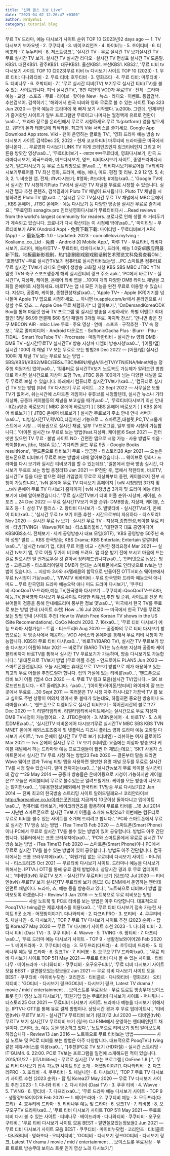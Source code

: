 ```yaml
---
title: "신라 골스 초보 Live"
date: "2023-04-02 12:26:47 +0300"
author: NrdyBhu1
category: tutorial blog
---
```

무료 TV 드라마, 예능 다시보기 사이트 순위 TOP 10 (2023년)2 days ago — 1. TV 다시보기 보자요넷 · 2. 쿠쿠티비 · 3. 베이코리언즈 · 4. 마이비누 · 5. 조이티비 · 6. 티비조타 · 7. 누누티비 · 8. 저스트링크.', '실시간 TV - 무료 실시간 TV 보기실시간 TV - 무료 실시간 TV 보기. 실시간 TV 실시간 라디오 · 실시간 TV 편성표 실시간 TV 도움말. KBS1. 대전KBS1. 광주KBS1. 대구KBS1. 울산KBS1. 부산KBS1. KBS2.', '무료 티비 tv 다시보기 사이트 TOP 10 (2023)무료 티비 tv 다시보기 사이트 TOP 10 (2023) · 1. 무료 티비: 다나와티비 · 2. 무료 티비: 호두티비 · 3. 영화조타 · 4. 무료 티비: 마루티비 · 5. 티비나무 · 6. 호박티비 · 7.', '무료 실시간 티비(TV) 보기무료 실시간 티비(TV)를 볼 수 있는 사이트입니다. 펴늬 실시간TV.', '8만 여편의 VOD가 무료!TV · 전체 · 드라마 · 예능 · 교양 · 스포츠 · 무료 · 라이브 · 핫이슈 New · 뉴스 · 라디오 · 이벤트. 통합검색. 추천검색어. 검색하기.', '해외에서 한국 티비와 영화 무료로 볼 수 있는 사이트 Top 323 Jun 2020 — 한국 예능과 드라마에 푹 빠져 보기 시작했다. \u200b. 그런데, 언제부턴가 즐겨찾던 사이트가 일부 프로그램만 무료이고 나머지는 월정액제 유료로 전환이\xa0...', '드라마 장르를 온라인에서 무료로 시청하세요.무료 %{platform} 앱을 받으세요. 귀하의 폰과 테블릿에 최적화된, 최고의 Viki 서비스를 즐기세요. Google App Download App store. Viki - 팬이 운영하는 글로벌 TV.', '영화 드라마 예능 방송 tv 다시보기 사이트 검색Dec 25, 2022 - 현재 코코아티비 마루티비 드라마쿨은 미국에서 잘나온다. ... 무료영화 다시보기 LINK TV 이게 코리안즈인지 링크티비인지 그리고 어른용 방앗간 영상\xa0...', '무료티비보기 - এক্সপ্লোর করুন무료티비, 영화다시보기, 한국 드라마다시보기, 외국드라마, 미드다시보기, 영드, 티비다시보기 사이트, 종영드라마다시보기, 일드다시보기 등 무료 스트리밍으로 볼\xa0...', '티비다시보기무료어플 TV티비다시보기무료어플 TV 최신 영화, 드라마, 예능, 애니, 미드. 평점 및 리뷰. 2.9 12 명. 5; 4; 3; 2; 1. 비슷한 앱. 전체; #tv다시보기; #영화; #드라마; #예능\xa0...', 'Google TV에서 실시간 TV 시청하기Pluto TV에서 실시간 TV 채널을 무료로 시청할 수 있습니다. 실시간 탭과 추천 콘텐츠, 검색결과에 Pluto TV 채널이 표시됩니다. Pluto TV 채널을 시청하려면 Pluto TV 앱\xa0...', '실시간 무료 TV실시간 무료 TV 채널에서 MBC 온에어 , KBS 온에어 , JTBC 온에어 · 예능 다시보기 등 다양한 방송을 실시간 무료로 즐기세요.', "무료영화 sonagitv.pro 인터넷영화다시보기 무료티비다시 ...Read reviews from the world's largest community for readers. 코로나로 인해 생활 속 거리두기가 계속되고 있습니다. 코로나가 다시 확산되는 이 시점에 밖에\xa0...", '마이티빙 - 무료티비보기 APK (Android App) - 免費下載下載: 마이티빙 - 무료티비보기 APK (App) - ✓ 最新版本: 1.0 - Updated: 2023 - com.ollelovi.mytving - Kosliame.,co.,Ltd - 免费 - Android 的 Mobile App.', '마루 TV - 무료티비, 티비다시보기, 드라마, 예능마루TV - 무료티비, 티비다시보기, 드라마, 예능 1.0安卓版应用最新下载。地板最新影视剧，热门剧剧剧戏剧戏剧话剧艺术预览文科免费查看Old.', '호빵넷TV -무료 실시간TV보기 컴퓨터로 실시간티비보는법 ...PC 스마트폰 컴퓨터로 무료 실시간 TV보기 라디오 온에어 생방송 고화질 시청 KBS SBS MBC JTBC YTN 엠넷 TVN 축구 스포츠생중계 해외 실시간티비 링크 주소 apk.', 'PC에서 바로TV - 실시간TV, 지상파, 케이블, 온에어 티비 앱을 ...100여 개의 다양한 DMB 라이브 채널을 고화질 온에어로 시청하세요. 바로TV는 앱 내 모든 기능을 완전 무료로 이용할 수 있습니다. 지상파, 공중파, 케이블, 종합편성채널\xa0...', 'Apple TV+ - Apple (KR)기기를 넘나들며 Apple TV 앱으로 시청하세요. ... 아니면 tv.apple.com/kr에서 온라인으로 시청할 수도 있죠. ... Apple One 무료 체험하기* 더 알아보기.', 'OnDemandKoreaODK Box를 통해 마음껏 한국 TV 프로그램 및 실시간 방송을 시청하세요. 특별 이벤트! 최대 할인! 첫달 $6.99 연결제 $60 할인 패밀리 3개월 무료. 마지막 찬스!', '만나면 좋은 친구 MBCON AIR · mbic Live 무료 · 주요 영상 · 연예 · 스포츠 · 구작추천 · TV 속 정보.', '무료 멀티미디어 - Android 다운로드 - SoftonicGacha Plus · Blurrr · Pitu · TIDAL · Smart YouTube TV · Procreate · 매일착한티비 - 실시간 tv 영화 DMB · DMB TV -실시간무료TV 실시간TV 방송 지상파 디엠비 방송시청\xa0...', '[어플/앱] 실시간 100여 개 채널 TV 보는 무료로 보는 방법26 Dec 2022 — [어플/앱] 실시간 100여 개 채널 TV 보는 무료로 보는 방법 - SBS/KBS1/KBS2/MBC/EBS/JTBC/MBN/채널A/조선TV/YTN/ENA/Mnet/예능 정주행 회원가입 없이\xa0...', '컴퓨터로 실시간TV보기 노트북도 가능제가 알려드린 방법대로 하시면 실시간으로 지상파 포함 Tvn, JTBC 등등 100개가 넘는 다양한 채널을 모두 무료로 보실 수 있습니다. 아래에서 컴퓨터로 실시간TV보기\xa0...', '컴퓨터로 실시간 TV 보는 방법 (티비 TV 다시보기 무료 사이트 ...22 Sept 2022 — 사무실은 보통 TV가 없어서, 쉬는시간에 스마트폰 게임이나 유튜브를 시청할텐데, 실시간 뉴스나 기타 지상파, 공중파 케이블등의 채널을 보고싶을 때가\xa0...', '무료티비다시보기 최신 안내 - ItZzu방송 바로보기 [ MBC 온에어 바로보기 ] [ SBS 온에어 바로보기 ] [ KBS 온에어 바로보기 ] [ JTBC 온에어 바로보기 ] 실시간 무료보기 주소 안내 안내 서버가\xa0...', '티빙실시간TV,퀵VOD,타임머신 기능으로 ... 스마트폰,태블릿,PC,TV,크롬캐스트에서 시청 ... 이용권으로 실시간 채널, 일부 TV프로그램, 일부 영화 시청이 가능합니다.', '아이폰 실시간 tv 무료로 보는 방법(feat.지상파, 케이블)6 Sept 2021 — 인터넷만 있으면 TV 무료 · 불법 사이트 NO · 간편한 앱으로 시청 가능 · 사용 방법도 쉬움 · 케이블(tvn, jtbc, 채널A 등).', '기다리면 골드 무료 9권 - Google Books resultNone', '핸드폰으로 티비보기 무료 - 방금전 - 티스토리28 Apr 2021 — 오늘은 핸드폰으로 티비보기 무료로 보는 방법에 대해 알아보겠습니다. ... 웨이브로 영화나 드라마를 다시 보기와 실시간 티비보기를 할 수 있는데요', '일본에서 한국 방송 실시간, 다시보기 무료로 보는 방법 총정리13 Jan 2021 — IP전환 후, 앱에서 착한티비, 바로TV, 실시간TV 등을 다운 받으면 회원 가입없이 무료로 지상파부터 종편, 케이블까지 전부 시청이 가능합니다.', 'tvN 온에어 무료 TV 다시보기 홈페이지 | tvN 시청방법 3가지 및 ...tvN 온에어 무료 TV 다시보기 홈페이지 | tvN 시청방법 3가지 및 드라마 예능 티비 보기에 대해 알아보겠습니다.', '무료 실시간TV보기 티비 어플 순위-지상파, 케이블, 스포츠 ...24 Dec 2022 — 무료 실시간TV보기 어플 순위- DMB방송, 지상파, 케이블, 스포츠 등 · 1. 삼성 TV 플러스 · 2. 왕티비 다시보기 · 5. 별빛티비 - 실시간TV보기, 온에어 티비\xa0...', '실시간 무료 tv 보기 어플 추천 - 시간으로부터 자유하다 - 티스토리1 Nov 2020 — 실시간 무료 tv 보기 · 실시간 무료 TV - 지상파,종합편성,케이블 무료 티비 · 티빙(TVING) · Wavve(웨이브) · 티스토리툴바.', "대한민국 대표 공영미디어 KBSKBS소식. 전체보기 · 세계 공영방송사 대표 모임(GTF), 'KBS 공영방송 50주년 축하 성명' 발표 ... KBS 한국방송; KBS Drama; KBS Entertain; Entertain 깔깔티비\xa0...", '실시간 tv보기 앱, 티비 무료 어플 비교 - 신박한 정리요정4 Mar 2021 — 실시간 tv보기 앱, 무료 어플 두가지 비교해 드려요. 앱 다운 받기 전에 보시고 마음에 드는걸로 받으시면 덜 번거로우실 것 같아서 정리해드립니다\xa0...', '인터넷으로 tv보는 방법 - 고롱고롱 - 티스토리이렇게 DMB가 안되는 스마트폰에서도 인터넷으로 tv보는 방법이 있습니다. ... 지상파 3사와 sk텔레콤의 합작으로 만들어진 OTT서비스 웨이브에서 무료 tv시청이 가능\xa0...', 'VIVATV 비바티비 - 무료 한국영화 드라마 예능오락 애니 미드 ...무료 한국영화 드라마 예능오락 애니 미드 드라마 다시보기.', '쿠쿠티비::QooQooTV-드라마,예능,TV,한국영화 다시보기 ...쿠쿠티비::QooQooTV-드라마,예능,TV,한국영화 다시보기 무료사이트 다양한 리뷰,팁,추천 및 순위, 사이트를 전문 리뷰어들이 검증을 통해 안내해드리며 풍부한 정보 및\xa0...', '미국에서 한국 TV를 무료로 보는 방법 안내 (사이트 추천) How ...16 Jul 2020 — 미국에서 한국 TV를 무료로 보는 방법 안내 (사이트 추천) How to Watch Free Korean TV shows in the US (Site Recomendations). CoCo Mochi 2020. 7. 16\xa0...', '무료 티비 다시보기 예능 드라마 시청가능! - 트립 - 티스토리6 Aug 2020 — 공중파의 무료 티비 다시보기 방법으로는 각 방송사에서 제공하는 VOD 서비스와 온에어를 통해서 무료 티비 시청이 가능합니다. KBS의 무료 티비 다시\xa0...', '바로TV(BARO TV), 실시간 TV 무료보기 방송 다시보기 어플16 Mar 2021 — 바로TV (BARO TV)는 뉴스속보 지상파 공중파 케이블티비까지 바로TV를 통해서 실시간 TV 무료보기가 가능하며, 방송 다시보기도 가능합니다.', '휴대폰으로 TV보기 방법 (무료 어플 추천) - 안드로이드 PLAN5 Jun 2020 — 스마트폰플랜입니다. 오늘 시간에는 휴대폰으로 TV보기 방법으로 제가 애용하고 있는 최고의 무료 어플을 추천드릴까 합니다. 집의 거실에 있는 티비를\xa0...', '핸드폰으로 티비 보기 어플 (앱)4 Oct 2020 — 4. 무료 TV 링크 모음(실시간 TV)입니다. - SK 브로드밴드입니다. - KT 올레입니다. -\xa0...', '[아이팟/아이폰/핫티비] 와이파이 잘 뜨는 곳에서 무료로 ...30 Sept 2011 — 여러분은 TV 시청 자주 하시나요? 가끔씩 TV 를 보고 싶어도 주변 상황이 여의치 않아서 못 볼때가 있는데요, 하필히면 중요한 방송이나 드라마를\xa0...', '핸드폰으로 디엠비무료 실시간 티비보기 - 꺽어진시간의 블로그27 Dec 2020 — 1. 리얼타임티비. 리얼타임티비사이트에서는 실시간으로 무료 지상파DMB TV시청이 가능했어요. · 2. JTBC온에어 · 3. MBN온에어 · 4. 바로TV · 5. 스마트DMB\xa0...', '실시간TV 티비온에어 다시보기무료 실시간TV MBC SBS KBS TVN MNET 온에어 해외스포츠중계 및 넷플릭스 디즈니 플러스 영화 드라마 예능 고화질 다시보기 사이트.', 'tvn 온에어 실시간 TV 무료 보기 (티비엔) - 리뷰하는 여자 클로이15 Mar 2021 — tvn 온에어 실시간 무료 TV 보기 (티비엔) 요즘에는 지상파 방송보다 케이블 채널에서 하는 드라마와 예능 프로그램들이 훨씬 더 재밌는데요.', 'SKT 사용자 스마트폰에서 실시간 TV 무료 시청 하는 방법23 Feb 2020 — 결론부터 말씀 드리면 Wave 웨이브 앱과 Tving 티빙 앱을 사용하면 웬만한 유명 채널 모두를 무료로 실시간 TV를 시청 할수 있습니다. 얼마 전까지는\xa0...', '실시간tv보기 무료 케이블 실시간티비 감상 ^^29 May 2014 — 공중파 방송들은 온에어등으로 시청이 가능하지만 케이블은?? 오늘은 케이블티비 무료로 볼수있는곳 알려드릴게요. 케이블 모든 방송이 나오지는 않지만\xa0...', '[유용한정보]해외에서 한국티비 TV방송 무료 다시보기22 Jan 2014 — 진짜 최고의 한국방송 스트리밍 사이트 알려드릴께요~! 코리안라이브 http://koreanlive.co.kr이라는곳인데요 지금까지 10곳이상 돌아다니고 뎁데이트\xa0...', '컴퓨터로 티비보기, 베이코리언즈를 활용하여 무료로 티비를 ...16 Jul 2014 — 지난번 스마트폰으로 실시간 TV보기 어플을 소개해 드렸었죠? 이번에는 컴퓨터로 무료로 티비를 볼수 있는 사이트를 소개해 드리려고 합니다.', 'PC와 스마트폰에서 무료로 실시간 TV 방송 보는 방법 - ITea Time13 Feb 2020 — 스마트폰(Smart Phone)이나 PC에서 무료로 실시간 TV를 볼수 있는 방법이 있어 공유합니다. 방법도 아주 간단합니다. 컴퓨터에서는 크롬 브라우져에\xa0...', 'PC와 스마트폰에서 무료로 실시간 TV 방송 보는 방법 - ITea Time13 Feb 2020 — 스마트폰(Smart Phone)이나 PC에서 무료로 실시간 TV를 볼수 있는 방법이 있어 공유합니다. 방법도 아주 간단합니다. 컴퓨터에서는 크롬 브라우져에\xa0...', '회원가입 없는 무료티비 다시보기 사이트 - 머니뭐니 - 티스토리25 Oct 2021 — 무료티비 다시보기 사이트. 드라마나 예능을 다시보기 위해서는. IPTV나 OTT를 통해 유료 결제 방법이나. 상당시간 경과 후 무료 업데이트시.', '티비엔(tvN) 무료TV 보기 - 실시간TV 무료티비 보기 (링크)12 Jul 2020 — 티비엔(tvN) 무료TV 보기 실시간TV 무료티비 보기 (링크) CJ ENM에서 운영하는 엔터테인먼트 채널이다. 드라마, 쇼, 예능 등을 방송하고 있다.', '노트북으로 티비보기 방법 알아보도록 하겠습니다 - Review13 Jan 2016 — 노트북으로 무료 티비보는 방법――――― 사실 노트북 및 PC로 티비를 보는 방법은 아주 다양합니다. 대표적으로 PooqTV나 tving같은 제휴서비스를 이용\xa0...', '무료 티비 다시보기 접속 가능한 사이트 9곳 소개 - 어젯밤이야기1. 다나와티비 · 2. 다프리PRO · 3. 또티비 · 4. 쿠쿠티비 · 5. 채널나인 · 6. 다시보자.', 'TOP 7 무료 TV 다시보기 사이트 추천 (2023 순위) - 탑 팁 Korea27 May 2020 — 무료 TV 다시보기 사이트 추천 2023 · 1. 다나와 티비 · 2. 다시 티비 (Dasi TV) · 3. 쿠쿠 티비 · 4. Wavve · 5. TVING · 6. 짱티비 · 7. 다프리\xa0...', '무료 드라마 예능 다시보기 사이트 - TOP 9 - 생활정보와이어28 Feb 2020 — 1. 베이드라마 · 2. 쿠쿠티비 예능 · 3. 모두프리(다프리) · 4. 호두티비 드라마 · 5. 티비나무 예능 및 드라마 · 6. 링크TV · 7. 티비봉 · 8. 오구오구TV 드라마\xa0...', '무료 티비 다시보기 사이트 TOP 511 May 2021 — 무료로 티비 다시 볼 수 있는 사이트 · 티비나무 · 베이드라마 · 다나와티비 · 쿠쿠티비 · 오구오구티비.', '무료 티비 다시보기 사이트 모음 BEST - 알면쓸모있는정보들2 Jun 2021 — 무료 티비 다시보기 사이트 모음 BEST · 쿠쿠티비 · 마이비누닷컴 · 코리안즈 · 티비클로 · 다나와티비 · 영화조타 · 오티지티비.', 'GO티비 - 다시보기 링크GO티비 - 다시보기 링크, Latest TV drama / movie / mid / entertainment ... 보이스트롯 무료감상 - 무료 트로트 방송무대 보이스 트롯 인기 영상 노래 다시보기.', '회원가입 없는 무료티비 다시보기 사이트 - 머니뭐니 - 티스토리25 Oct 2021 — 무료티비 다시보기 사이트. 드라마나 예능을 다시보기 위해서는. IPTV나 OTT를 통해 유료 결제 방법이나. 상당시간 경과 후 무료 업데이트시.', '티비엔(tvN) 무료TV 보기 - 실시간TV 무료티비 보기 (링크)12 Jul 2020 — 티비엔(tvN) 무료TV 보기 실시간TV 무료티비 보기 (링크) CJ ENM에서 운영하는 엔터테인먼트 채널이다. 드라마, 쇼, 예능 등을 방송하고 있다.', '노트북으로 티비보기 방법 알아보도록 하겠습니다 - Review13 Jan 2016 — 노트북으로 무료 티비보는 방법――――― 사실 노트북 및 PC로 티비를 보는 방법은 아주 다양합니다. 대표적으로 PooqTV나 tving같은 제휴서비스를 이용\xa0...', "[추천]PC로 TV 보기 (HD화질) - 실시간 스트리밍 - IT'GUM4. 6. 22:00. PC로 TV보는 프로그램을 일전에 소개해드린 적이 있습니다. 2015/01/27 - [IT/Utilities] - 무료로 실시간 TV 보는 프로그램 [ OnFree 1.8 ].", '무료 티비 다시보기 접속 가능한 사이트 9곳 소개 - 어젯밤이야기1. 다나와티비 · 2. 다프리PRO · 3. 또티비 · 4. 쿠쿠티비 · 5. 채널나인 · 6. 다시보자.', 'TOP 7 무료 TV 다시보기 사이트 추천 (2023 순위) - 탑 팁 Korea27 May 2020 — 무료 TV 다시보기 사이트 추천 2023 · 1. 다나와 티비 · 2. 다시 티비 (Dasi TV) · 3. 쿠쿠 티비 · 4. Wavve · 5. TVING · 6. 짱티비 · 7. 다프리\xa0...', '무료 드라마 예능 다시보기 사이트 - TOP 9 - 생활정보와이어28 Feb 2020 — 1. 베이드라마 · 2. 쿠쿠티비 예능 · 3. 모두프리(다프리) · 4. 호두티비 드라마 · 5. 티비나무 예능 및 드라마 · 6. 링크TV · 7. 티비봉 · 8. 오구오구TV 드라마\xa0...', '무료 티비 다시보기 사이트 TOP 511 May 2021 — 무료로 티비 다시 볼 수 있는 사이트 · 티비나무 · 베이드라마 · 다나와티비 · 쿠쿠티비 · 오구오구티비.', '무료 티비 다시보기 사이트 모음 BEST - 알면쓸모있는정보들2 Jun 2021 — 무료 티비 다시보기 사이트 모음 BEST · 쿠쿠티비 · 마이비누닷컴 · 코리안즈 · 티비클로 · 다나와티비 · 영화조타 · 오티지티비.', 'GO티비 - 다시보기 링크GO티비 - 다시보기 링크, Latest TV drama / movie / mid / entertainment ... 보이스트롯 무료감상 - 무료 트로트 방송무대 보이스 트롯 인기 영상 노래 다시보기.']